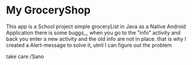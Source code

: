 # My GroceryShop

This app is a School project
simple groceryList in Java as a Native Android Application
there is some buggs,,, when you go to the "info" activity and back you enter a new activity and the old info are not in place.
that is why I created a Alert-message to solve it, utnil I can figure out the problem 


take care
/Sano
